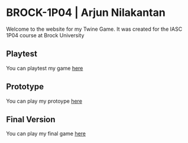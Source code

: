 # BROCK-1P04 | Arjun Nilakantan

Welcome to the website for my Twine Game. It was created for the IASC 1P04 course at Brock University

## Playtest
You can playtest my game [here](playtest/playtest)

## Prototype
You can play my protoype [here](prototype/ANilakantan_AbyssalPrototypeV2.html)

## Final Version
You can play my final game [here](/final_build/Abyssal-FinalBuild2.0.html)
